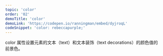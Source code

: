 ```yaml
---
topic: 'color'
order: '02'
demoTitle: 'color'
demoLink: 'https://codepen.io/ranningman/embed/dyjroqL'
codeSnippet: 'color: rebeccapurple;'
---
```


color 属性设置元素的文本（text）和文本装饰（text decorations）的颜色值的前景色。
